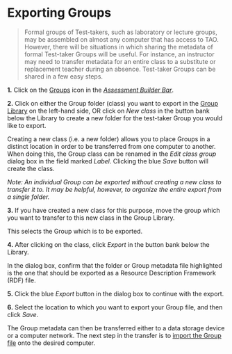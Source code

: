 <!--
created_at: 2016-12-15
authors:         
    - "Catherine Pease"
--> 

# Exporting Groups

>Formal groups of Test-takers, such as laboratory or lecture groups, may be assembled on almost any computer that has access to TAO. However, there will be situations in which sharing the metadata of formal Test-taker Groups will be useful. For instance, an instructor may need to transfer metadata for an entire class to a substitute or replacement teacher during an absence. Test-taker Groups can be shared in a few easy steps.

**1.**  Click on the [Groups](../appendix/glossary.md#groups) icon in the *[Assessment Builder Bar](../appendix/glossary.md#assessment-builder-bar)*.

**2.**  Click on either the Group folder (class) you want to export in the [Group Library](../appendix/glossary.md#group-library) on the left-hand side, OR click on *New class* in the button bank below the Library to create a new folder for the test-taker Group you would like to export.

Creating a new class (i.e. a new folder) allows you to place Groups in a distinct location in order to be transferred from one computer to another. When doing this, the Group class can be renamed in the *Edit class group* dialog box in the field marked *Label*. Clicking the blue *Save* button will create the class.

*Note: An individual Group can be exported without creating a new class to transfer it to. It may be helpful, however, to organize the entire export from a single folder.*

**3.**  If you have created a new class for this purpose, move the group which you want to transfer to this new class in the Group Library.

This selects the Group which is to be exported.

**4.**  After clicking on the class, click *Export* in the button bank below the Library.

In the dialog box, confirm that the folder or Group metadata file highlighted is the one that should be exported as a Resource Description Framework (RDF) file.

<!-- Missing Screenshot: Exporting Groups of Test-takers -->

**5.**  Click the blue *Export* button in the dialog box to continue with the export.

**6.**  Select the location to which you want to export your Group file, and then click *Save*.

The Group metadata can then be transferred either to a data storage device or a computer network. The next step in the transfer is to [import the Group file](../groups/importing-groups.md) onto the desired computer.

